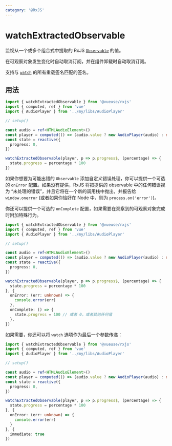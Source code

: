 ```yaml
---
category: '@RxJS'
---
```


# watchExtractedObservable

监视从一个或多个组合式中提取的 RxJS [`Observable`](https://rxjs.dev/guide/observable) 的值。

在可观察对象发生变化时自动取消订阅，并在组件卸载时自动取消订阅。

支持与 [`watch`](https://vuejs.org/guide/essentials/watchers.html#basic-example) 的所有重载签名匹配的签名。

## 用法

```ts
import { watchExtractedObservable } from '@vueuse/rxjs'
import { computed, ref } from 'vue'
import { AudioPlayer } from '../my/libs/AudioPlayer'

// setup()

const audio = ref<HTMLAudioElement>()
const player = computed(() => (audio.value ? new AudioPlayer(audio) : null))
const state = reactive({
  progress: 0,
})

watchExtractedObservable(player, p => p.progress$, (percentage) => {
  state.progress = percentage * 100
})
```

如果你想要为可能出错的 `Observable` 添加自定义错误处理，你可以提供一个可选的 `onError` 配置。如果没有提供，RxJS 将把提供的 observable 中的任何错误视为 “未处理的错误”，并且它将在一个新的调用栈中抛出，并报告给 `window.onerror` (或者如果你恰好在 Node 中，则为 `process.on('error')`)。

你还可以提供一个可选的 `onComplete` 配置，如果需要在观察到的可观察对象完成时附加特殊行为。

```ts
import { watchExtractedObservable } from '@vueuse/rxjs'
import { computed, ref } from 'vue'
import { AudioPlayer } from '../my/libs/AudioPlayer'

// setup()

const audio = ref<HTMLAudioElement>()
const player = computed(() => (audio.value ? new AudioPlayer(audio) : null))
const state = reactive({
  progress: 0,
})

watchExtractedObservable(player, p => p.progress$, (percentage) => {
  state.progress = percentage * 100
}, {
  onError: (err: unknown) => {
    console.error(err)
  },
  onComplete: () => {
    state.progress = 100 // 或者 0，或者其他任何值
  },
})
```

如果需要，你还可以将 `watch` 选项作为最后一个参数传递：

```ts
import { watchExtractedObservable } from '@vueuse/rxjs'
import { computed, ref } from 'vue'
import { AudioPlayer } from '../my/libs/AudioPlayer'

// setup()

const audio = ref<HTMLAudioElement>()
const player = computed(() => (audio.value ? new AudioPlayer(audio) : null))
const state = reactive({
  progress: 0,
})

watchExtractedObservable(player, p => p.progress$, (percentage) => {
  state.progress = percentage * 100
}, {
  onError: (err: unknown) => {
    console.error(err)
  }
}, {
  immediate: true
})
```

